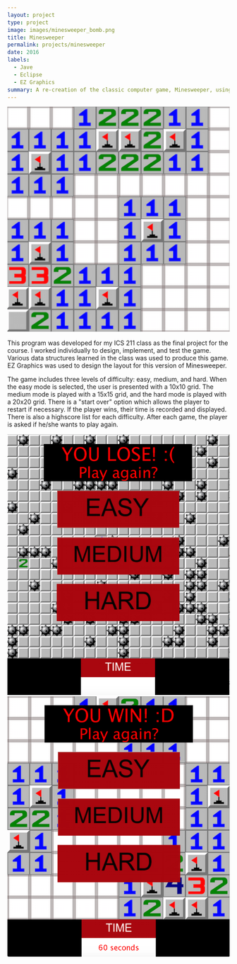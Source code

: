 ```yaml
---
layout: project
type: project
image: images/minesweeper_bomb.png
title: Minesweeper
permalink: projects/minesweeper
date: 2016
labels:
  - Jave
  - Eclipse
  - EZ Graphics
summary: A re-creation of the classic computer game, Minesweeper, using Java and EZ Graphics.
---
```

<img class="ui medium right floated rounded image" src="../images/minesweeper_1.png">

This program was developed for my ICS 211 class as the final project for the course. I worked individually to design, implement, and test the game. Various data structures learned in the class was used to produce this game. EZ Graphics was used to design the layout for this version of Minesweeper.

The game includes three levels of difficulty: easy, medium, and hard.  When the easy mode is selected, the user is presented with a 10x10 grid. The medium mode is played with a 15x15 grid, and the hard mode is played with a 20x20 grid. There is a "start over" option which allows the player to restart if necessary. If the player wins, their time is recorded and displayed.  There is also a highscore list for each difficulty.  After each game, the player is asked if he/she wants to play again.

<img class="ui medium left floated rounded image" src="../images/minesweeper_2.png">
<img class="ui medium right floated rounded image" src="../images/minesweeper_3.png">


